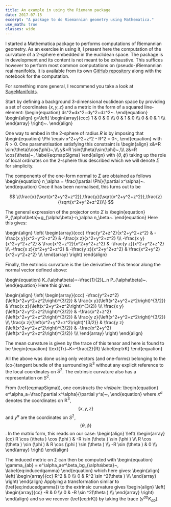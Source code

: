 ```yaml
---
title: An example in using the Riemann package
date: 2017-07-15
excerpt: "A package to do Riemannian geometry using Mathematica."
use_math: true
classes: wide
---
```


I started a Mathematica package to performs computations of Riemannian geometry. As an exercise in using it, I present here the computation of the curvature of a 2-sphere embedded in the euclidean space. The package is in development and its content is not meant to be exhaustive. This suffices however to perform most common computations on (pseudo-)Riemannian real manifolds. It is available from its own [GitHub repository](https://github.com/jrekier/Riemann) along with the notebook for the computation.

For something more general, I recommend you take a look at [SageManifolds](http://sagemanifolds.obspm.fr/).

Start by defining a background 3-dimensional euclidean space by providing a set of coordinates $\{x,y,z\}$ and a metric in the form of a squared line-element:
\begin{equation}
ds^2=dx^2+dy^2+dz^2~.
\end{equation}
\begin{align}
g=\left(
\begin{array}{ccc}
 1 & 0 & 0 \\\\\\
 0 & 1 & 0 \\\\\\
 0 & 0 & 1 \\\\\\
\end{array}
\right)~.
\end{align}

One way to embed in the 2-sphere of radius $R$ is by imposing that
\begin{equation}
\Phi \equiv x^2+y^2+z^2 - R^2 = 0~,
\end{equation}
with $R>0$. One parametrisation satisfying this constraint is
\begin{align}
x&=R \sin{\theta}\cos{\phi}~,\\\\\\
y&=R \sin{\theta}\sin{\phi}~,\\\\\\
z&=R \cos{\theta}~,
\label{eq:mapSigma}
\end{align}
with $\{\theta, \phi\}$ taking up the role of local ordinates on the 2-sphere thus described which we will denote $\Sigma$ for simplicity.

The components of the one-form normal to $\Sigma$ are obtained as follows
\begin{equation}
n_\alpha = \frac{\partial \Phi}{\partial x^\alpha}~.
\end{equation}
Once it has been normalised, this turns out to be

$$
\{\frac{x}{\sqrt{x^2+y^2+z^2}},\frac{y}{\sqrt{x^2+y^2+z^2}},\frac{z}{\sqrt{x^2+y^2+z^2}}\}
$$

The general expression of the projector onto $\Sigma$ is
\begin{equation}
P_{\alpha\beta}=g_{\alpha\beta}-n_\alpha n_\beta~.
\end{equation}
Here this gives:

\begin{align}
\left(
\begin{array}{ccc}
 \frac{y^2+z^2}{x^2+y^2+z^2} & -\frac{x y}{x^2+y^2+z^2} & -\frac{x
   z}{x^2+y^2+z^2} \\\\\\
 -\frac{x y}{x^2+y^2+z^2} & \frac{x^2+z^2}{x^2+y^2+z^2} & -\frac{y
   z}{x^2+y^2+z^2} \\\\\\
 -\frac{x z}{x^2+y^2+z^2} & -\frac{y z}{x^2+y^2+z^2} &
   \frac{x^2+y^2}{x^2+y^2+z^2} \\\\\\
\end{array}
\right)
\end{align}

Finally, the extrinsic curvature is the Lie derivative of this tensor along the normal vector defined above:

\begin{equation}
K_{\alpha\beta}=-\frac{1}{2}L_n P_{\alpha\beta}~.
\end{equation}
Here this gives:

\begin{align}
\left(
\begin{array}{ccc}
 -\frac{y^2+z^2}{\left(x^2+y^2+z^2\right)^{3/2}} & \frac{x
   y}{\left(x^2+y^2+z^2\right)^{3/2}} & \frac{x
   z}{\left(x^2+y^2+z^2\right)^{3/2}} \\\\\\
 \frac{x y}{\left(x^2+y^2+z^2\right)^{3/2}} &
   -\frac{x^2+z^2}{\left(x^2+y^2+z^2\right)^{3/2}} & \frac{y
   z}{\left(x^2+y^2+z^2\right)^{3/2}} \\\\\\
 \frac{x z}{\left(x^2+y^2+z^2\right)^{3/2}} & \frac{y
   z}{\left(x^2+y^2+z^2\right)^{3/2}} &
   -\frac{x^2+y^2}{\left(x^2+y^2+z^2\right)^{3/2}} \\\\\\
\end{array}
\right)
\end{align}

The mean curvature is given by the trace of this tensor and here is found to be
\begin{equation}
\text{Tr}~K=-\frac{2}{R}
\label{eq:trK}
\end{equation}

All the above was done using only vectors (and one-forms) belonging to the (co-)tangent bundle of the surrounding $\mathbb{R}^3$ without any explicit reference to the local coordinates on $S^2$. The extrinsic curvature also has a representation on $S^2$.

From (\ref{eq:mapSigma}), one constructs the *vielbein*:
\begin{equation}
e^\alpha_a=\frac{\partial x^\alpha}{\partial y^a}~,
\end{equation}
where $x^\alpha$ denotes the coordinates on $\mathbb{R}^3$, $$\{x,y,z\}$$ and $y^a$ are the coordinates on $S^2$, $$\{\theta,\phi\}$$. In the matrix form, this reads on our case:
\begin{align}
\left(
\begin{array}{cc}
 R \cos (\theta ) \cos (\phi ) & -R \sin (\theta ) \sin (\phi ) \\\\\\
 R \cos (\theta ) \sin (\phi ) & R \cos (\phi ) \sin (\theta ) \\\\\\
 -R \sin (\theta ) & 0 \\\\\\
\end{array}
\right)
\end{align}

The induced metric on $\Sigma$ can then be computed with
\begin{equation}
\gamma_{ab} = e^\alpha_ae^\beta_bg_{\alpha\beta}~,
\label{eq:inducedgamma}
\end{equation}
which here gives:
\begin{align}
\left(
\begin{array}{cc}
 R^2 & 0 \\\\\\
 0 & R^2 \sin ^2(\theta ) \\\\\\
\end{array}
\right)
\end{align}
Applying a transformation similar to (\ref{eq:inducedgamma}) to the extrinsic curvature gives
\begin{align}
\left(
\begin{array}{cc}
 -R & 0 \\\\\\
 0 & -R \sin ^2(\theta ) \\\\\\
\end{array}
\right)
\end{align}
and so we recover (\ref{eq:trK}) by taking the trace ($\gamma^{ab}K_{ab}$).
